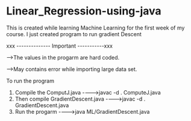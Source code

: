 # Linear_Regression-using-java

This is created while learning Machine Learning for the first week of my course.
I just created program to run gradient Descent

xxx -------------- Important -----------xxx

-->The values in the progarm are hard coded.
 
-->May contains error while importing large data set.

To run the program

1. Compile the ComputJ.java
    	---->javac -d . ComputeJ.java
2. Then compile GradientDescent.java
    	---->javac -d . GradientDescent.java
3. Run the progarm
    	---->java ML/GradientDescent.java
